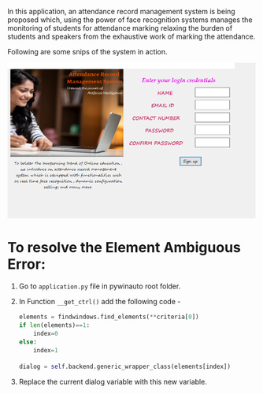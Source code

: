 In this application, an attendance record management system is being proposed which, using the power of face recognition systems manages the monitoring of students for attendance marking relaxing the burden of students and speakers from the exhaustive work of marking the attendance.

Following are some snips of the system in action.

![ARMS](images/snip1.PNG)


# To resolve the Element Ambiguous Error:
1. Go to `application.py` file in pywinauto root folder.
2. In Function `__get_ctrl()` add the following code -

    ```python
    elements = findwindows.find_elements(**criteria[0])
    if len(elements)==1:
        index=0
    else:
        index=1

    dialog = self.backend.generic_wrapper_class(elements[index])
    ```
2. Replace the current dialog variable with this new variable.
